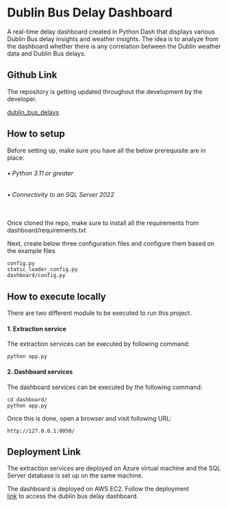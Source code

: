 
# Dublin Bus Delay Dashboard
A real-time delay dashboard created in Python Dash that displays various Dublin Bus delay insights and weather insights. The idea is to analyze from the dashboard whether there is any correlation between the Dublin weather data and Dublin Bus delays.

## Github Link
The repository is getting updated throughout the development by the developer.

[dublin_bus_delays](https://github.com/jerinjoseputhussery/dublin_bus_delays)
## How to setup

Before setting up, make sure you have all the below prerequisite are in place:
###### • Python 3.11 or greater
###### • Connectivity to an SQL Server 2022
\
Once cloned the repo, make sure to install all the requirements from dashboard/requirements.txt

Next, create below three configuration files and configure them based on the example files

    config.py
    static_loader_config.py
    dashboard/config.py




## How to execute locally

There are two different module to be executed to run this project.

#### 1. Extraction service
The  extraction services can be executed by following command:

    python app.py
#### 2. Dashboard services
The dashboard services can be executed by the following command:

    cd dashboard/
    python app.py
Once this is done, open a browser and visit following URL:

    http://127.0.0.1:8050/



## Deployment Link

The extraction services are deployed on Azure virtual machine and the SQL Server database is set up on the same machine.


The dashboard is deployed on AWS EC2. Follow the deployment  
[link](https://engaged-magnetic-tarpon.ngrok-free.app/) to access the dublin bus delay dashboard.

